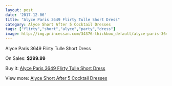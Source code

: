 ```yaml
---
layout: post
date: '2017-12-06'
title: "Alyce Paris 3649 Flirty Tulle Short Dress"
category: Alyce Short After 5 Cocktail Dresses
tags: ["flirty","short","alyce","party","dress"]
image: http://img.princessan.com/34376-thickbox_default/alyce-paris-3649-flirty-tulle-short-dress.jpg
---
```

Alyce Paris 3649 Flirty Tulle Short Dress

On Sales: **$299.99**
<a href="https://www.princessan.com/en/16091-alyce-paris-3649-flirty-tulle-short-dress.html"><amp-img layout="responsive" width="600" height="600" src="//img.princessan.com/34376-thickbox_default/alyce-paris-3649-flirty-tulle-short-dress.jpg" alt="Alyce Paris 3649 Flirty Tulle Short Dress 0" /></a>
<a href="https://www.princessan.com/en/16091-alyce-paris-3649-flirty-tulle-short-dress.html"><amp-img layout="responsive" width="600" height="600" src="//img.princessan.com/34377-thickbox_default/alyce-paris-3649-flirty-tulle-short-dress.jpg" alt="Alyce Paris 3649 Flirty Tulle Short Dress 1" /></a>

Buy it: [Alyce Paris 3649 Flirty Tulle Short Dress](https://www.princessan.com/en/16091-alyce-paris-3649-flirty-tulle-short-dress.html "Alyce Paris 3649 Flirty Tulle Short Dress")

View more: [Alyce Short After 5 Cocktail Dresses](https://www.princessan.com/en/132- "Alyce Short After 5 Cocktail Dresses")